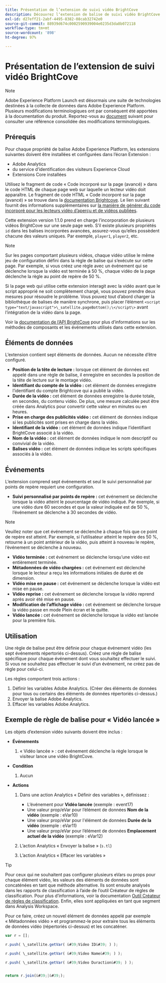 ```yaml
---
title: Présentation de l’extension de suivi vidéo BrightCove
description: Découvrez lʼextension de balise de suivi vidéo BrightCove dans Adobe Experience Platform.
exl-id: d27eff21-2abf-4495-8382-08cab32742e0
source-git-commit: 88939d674c0002590939004e0235d3da8b072118
workflow-type: tm+mt
source-wordcount: '898'
ht-degree: 97%

---
```


# Présentation de l’extension de suivi vidéo BrightCove

>[!NOTE]
>
>Adobe Experience Platform Launch est désormais une suite de technologies destinées à la collecte de données dans Adobe Experience Platform. Plusieurs modifications terminologiques ont par conséquent été apportées à la documentation du produit. Reportez-vous au [document](../../../term-updates.md) suivant pour consulter une référence consolidée des modifications terminologiques.

## Prérequis

Pour chaque propriété de balise Adobe Experience Platform, les extensions suivantes doivent être installées et configurées dans l’écran Extension :

* Adobe Analytics
* du service d’identification des visiteurs Experience Cloud
* Extensions Core installées

Utilisez le fragment de code « Code incorporé sur la page (avancé) » dans le code HTML de chaque page web sur laquelle un lecteur vidéo doit apparaître. Le fragment de code HTML « Code incorporé sur la page (avancé) » se trouve dans la [documentation Brightcove](https://studio.support.brightcove.com/publish/choosing-correct-embed-code.html#inpage). Le lien suivant fournit des informations supplémentaires sur [la manière de générer du code incorporé pour les lecteurs vidéo d’aperçu et de vidéos publiées](https://fr.studio.support.brightcove.com/players/generating-player-embed-code.html).

Cette extension version 1.1.0 prend en charge l’incorporation de plusieurs vidéos BrightCove sur une seule page web. S’il existe plusieurs propriétés `id` dans les balises incorporées avancées, assurez-vous qu’elles possèdent chacune des valeurs uniques. Par exemple, `player1`, `player2`, etc.

>[!NOTE]
>
>Sur les pages comportant plusieurs vidéos, chaque vidéo utilise le même jeu de configuration défini dans la règle de balise qui s’exécute sur cette page. Par exemple, si vous créez une règle avec un événement qui se déclenche lorsque la vidéo est terminée à 50 %, chaque vidéo de la page déclenche la règle au point de repère de 50 %.

Si la page web qui utilise cette extension interagit avec la vidéo avant que le script approprié ne soit complètement chargé, vous pouvez prendre deux mesures pour résoudre le problème. Vous pouvez tout d’abord charger la bibliothèque de balises de manière synchrone, puis placer l’élément `<script type="text/javascript">\_satellite.pageBottom();\</script\>` avant l’intégration de la vidéo dans la page.

Voir la [documentation de l’API BrightCove](https://docs.brightcove.com/brightcove-player/1.x/Player.html#vjsplayer) pour plus d’informations sur les méthodes de composants et les événements utilisés dans cette extension.

## Éléments de données

L’extension contient sept éléments de données. Aucun ne nécessite d’être configuré.

* **Position de la tête de lecture :** lorsque cet élément de données est appelé dans une règle de balise, il enregistre en secondes la position de la tête de lecture sur le montage vidéo.
* **Identifiant du compte de la vidéo :** cet élément de données enregistre l’identifiant du compte Brightcove qui a publié la vidéo.
* **Durée de la vidéo :** cet élément de données enregistre la durée totale, en secondes, du contenu vidéo. De plus, une mesure calculée peut être créée dans Analytics pour convertir cette valeur en minutes ou en heures.
* **Prise en charge des publicités vidéo :** cet élément de données indique si les publicités sont prises en charge dans la vidéo.
* **Identifiant de la vidéo :** cet élément de données indique l’identifiant BrightCove associé à la vidéo.
* **Nom de la vidéo :** cet élément de données indique le nom descriptif ou convivial de la vidéo.
* **Balises vidéo :** cet élément de données indique les scripts spécifiques associés à la vidéo.

## Événements

L’extension comprend sept événements et seul le suivi personnalisé par points de repère requiert une configuration.

* **Suivi personnalisé par points de repère :** cet événement se déclenche lorsque la vidéo atteint le pourcentage de vidéo indiqué. Par exemple, si une vidéo dure 60 secondes et que la valeur indiquée est de 50 %, l’événement se déclenche à 30 secondes de vidéo. 

>[!NOTE]
>
>Veuillez noter que cet événement se déclenche à chaque fois que ce point de repère est atteint. Par exemple, si l’utilisateur atteint le repère des 50 %, retourne à un point antérieur de la vidéo, puis atteint à nouveau le repère, l’événement se déclenche à nouveau.

* **Vidéo terminée :** cet événement se déclenche lorsqu’une vidéo est entièrement terminée.
* **Métadonnées de vidéo chargées :** cet événement est déclenché lorsque le lecteur a reçu les informations initiales de durée et de dimension.
* **Vidéo mise en pause :** cet événement se déclenche lorsque la vidéo est mise en pause.
* **Vidéo reprise :** cet événement se déclenche lorsque la vidéo reprend après avoir été mise en pause.
* **Modification de l’affichage vidéo :** cet événement se déclenche lorsque la vidéo passe en mode Plein écran et le quitte.
* **Vidéo lancée :** cet événement se déclenche lorsque la vidéo est lancée pour la première fois.

## Utilisation

Une règle de balise peut être définie pour chaque événement vidéo (les sept événements répertoriés ci-dessus). Créez une règle de balise spécifique pour chaque événement dont vous souhaitez effectuer le suivi. Si vous ne souhaitez pas effectuer le suivi dʼun événement, ne créez pas de règle pour celui-ci.

Les règles comportent trois actions :

1. Définir les variables Adobe Analytics. (Créer des éléments de données pour tous ou certains des éléments de données répertoriés ci-dessus.)
1. Envoyer la balise Adobe Analytics.
1. Effacer les variables Adobe Analytics.

## Exemple de règle de balise pour « Vidéo lancée »

Les objets d’extension vidéo suivants doivent être inclus :

* **Événements**

   1. « Vidéo lancée » : cet événement déclenche la règle lorsque le visiteur lance une vidéo BrightCove.

* **Condition**

   1. Aucun

* **Actions**

   1. Dans une action Analytics « Définir des variables », définissez :

      * L’événement pour **Vidéo lancée** (exemple : event17)
      * Une valeur prop/eVar pour l’élément de données **Nom de la vidéo** (exemple : eVar10)
      * Une valeur prop/eVar pour l&#39;élément de données **Durée de la vidéo** (exemple : eVar11)
      * Une valeur prop/eVar pour l’élément de données **Emplacement actuel de la vidéo** (exemple : eVar12)

   1. L’action Analytics « Envoyer la balise » (`s.tl`)
   1. L’action Analytics « Effacer les variables »

>[!TIP]
>
>Pour ceux qui ne souhaitent pas configurer plusieurs eVars ou props pour chaque élément vidéo, les valeurs des éléments de données sont concaténées en tant que méthode alternative. Ils sont ensuite analysés dans les rapports de classification à l’aide de l’outil Créateur de règles de classification. Pour plus d’informations, voir la documentation [Outil Créateur de règles de classification](https://experienceleague.adobe.com/docs/analytics/components/classifications/classifications-rulebuilder/classification-rule-builder.html?lang=fr). Enfin, elles sont appliquées en tant que segment dans Analysis Workspace.
>
>Pour ce faire, créez un nouvel élément de données appelé par exemple « Métadonnées vidéo » et programmez-le pour extraire tous les éléments de données vidéo (répertoriés ci-dessus) et les concaténer.

```javascript
var r = [];

r.push( \_satellite.getVar( &#39;Video ID&#39; ) );

r.push( \_satellite.getVar( &#39;Video Name&#39; ) );

r.push( \_satellite.getVar( &#39;Video Duraction&#39; ) );


return r.join(&#39;|&#39;);
```
